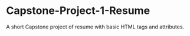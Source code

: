 # Capstone-Project-1-Resume
A short Capstone project of resume with basic HTML tags and attributes.
